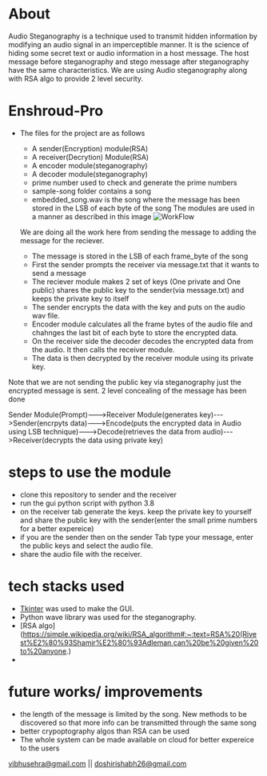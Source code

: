# About
Audio Steganography is a technique used to transmit hidden information by modifying an audio signal in an imperceptible manner. It is the science of hiding some secret text or audio information in a host message. The host message before steganography and stego message after steganography have the same characteristics. We are using Audio steganography along with RSA algo to provide 2 level security.

# Enshroud-Pro
- The files for the project are as follows 
   - A sender(Encryption) module(RSA)
   - A receiver(Decrytion) Module(RSA)
   - A encoder module(steganography)
   - A decoder module(steganography)
   - prime number used to check and generate the prime numbers
   - sample-song folder contains a song
   - embedded_song.wav is the song where the message has been stored in the LSB of each byte of the song
   The modules are used in a manner as described in this image
  ![WorkFlow](https://www.eetindia.co.in/wp-content/uploads/sites/4/2020/04/Data_over_sound_fig1_end_to_end_1800x1025.jpg)
  
  We are doing all the work here from sending the message to adding the message for the reciever.
  - The message is stored in the LSB of each  frame_byte of the song
  - First the sender prompts the receiver via message.txt that it wants to send a message
  - The reciever module makes 2 set of keys (One private and One public) shares the public key to the sender(via message.txt) and keeps the private key to itself
  - The sender encrypts the data with the key and puts on the audio wav file.
  - Encoder module calculates all the frame bytes of the audio file and chahnges the last bit of each byte to store the encrypted data.
  - On the receiver side the decoder decodes the encrypted data from the audio. It then calls the receiver module.
  - The data is then decrypted by the receiver module using its private key.
  
 Note that we are not sending the public key via steganography just the encrypted message is sent.
 2 level concealing of the message has been done
  
 Sender Module(Prompt)--->Receiver Module(generates key)--->Sender(encrpyts data)--->Encode(puts the encrypted data in Audio using LSB technique)--->Decode(retrieves the data from audio)--->Receiver(decrypts the data using private key)
 
 
 # steps to use the module
 - clone this repository to sender and the receiver
 - run the gui python script with python 3.8
 - on the receiver tab generate the keys. keep the private key to yourself and share the public key with the sender(enter the small prime numbers for a better expereice)
 - if you are the sender then on the sender Tab type your message, enter the public keys and select the audio file.
 - share the audio file with the receiver.
 
 # tech stacks used
 - [Tkinter](https://docs.python.org/3/library/tkinter.html) was used to make the GUI.
 - Python wave library was used for the steganography.
 - [RSA algo](https://simple.wikipedia.org/wiki/RSA_algorithm#:~:text=RSA%20(Rivest%E2%80%93Shamir%E2%80%93Adleman,can%20be%20given%20to%20anyone.)
 - 
# future works/ improvements
- the length of the message is limited by the song. New methods to be discovered so that more info can be transmitted through the same song
- better crypoptography algos than RSA can be used
- The whole system can be made available on cloud for better expereice to the users

vibhusehra@gmail.com || doshirishabh26@gmail.com
